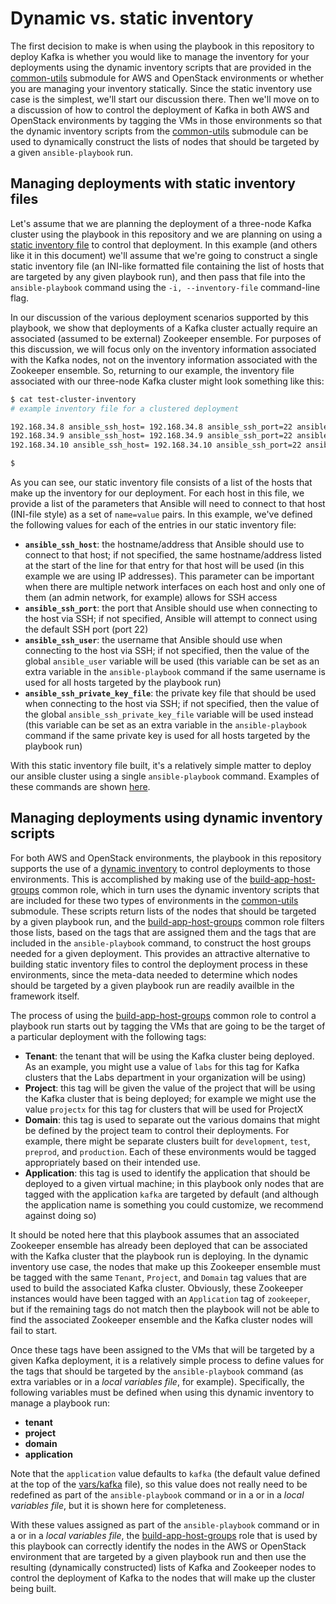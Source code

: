 # Dynamic vs. static inventory
The first decision to make is when using the playbook in this repository to deploy Kafka is whether you would like to manage the inventory for your deployments using the dynamic inventory scripts that are provided in the [common-utils](../common-utils) submodule for AWS and OpenStack environments or whether you are managing your inventory statically. Since the static inventory use case is the simplest, we'll start our discussion there. Then we'll move on to a discussion of how to control the deployment of Kafka in both AWS and OpenStack environments by tagging the VMs in those environments so that the dynamic inventory scripts from the [common-utils](../common-utils) submodule can be used to dynamically construct the lists of nodes that should be targeted by a given `ansible-playbook` run.

## Managing deployments with static inventory files
Let's assume that we are planning the deployment of a three-node Kafka cluster using the playbook in this repository and we are planning on using a [static inventory file](https://docs.ansible.com/ansible/intro_inventory.html) to control that deployment. In this example (and others like it in this document) we'll assume that we're going to construct a single static inventory file (an INI-like formatted file containing the list of hosts that are targeted by any given playbook run), and then pass that file into the `ansible-playbook` command using the `-i, --inventory-file` command-line flag.

In our discussion of the various deployment scenarios supported by this playbook, we show that deployments of a Kafka cluster actually require an associated (assumed to be external) Zookeeper ensemble. For purposes of this discussion, we will focus only on the inventory information associated with the Kafka nodes, not on the inventory information associated with the Zookeeper ensemble. So, returning to our example, the inventory file associated with our three-node Kafka cluster might look something like this:

```bash
$ cat test-cluster-inventory
# example inventory file for a clustered deployment

192.168.34.8 ansible_ssh_host= 192.168.34.8 ansible_ssh_port=22 ansible_ssh_user='cloud-user' ansible_ssh_private_key_file='keys/kafka_cluster_private_key'
192.168.34.9 ansible_ssh_host= 192.168.34.9 ansible_ssh_port=22 ansible_ssh_user='cloud-user' ansible_ssh_private_key_file='keys/kafka_cluster_private_key'
192.168.34.10 ansible_ssh_host= 192.168.34.10 ansible_ssh_port=22 ansible_ssh_user='cloud-user' ansible_ssh_private_key_file='keys/kafka_cluster_private_key'

$
```
As you can see, our static inventory file consists of a list of the hosts that make up the inventory for our deployment. For each host in this file, we provide a list of the parameters that Ansible will need to connect to that host (INI-file style) as a set of `name=value` pairs. In this example, we've defined the following values for each of the entries in our static inventory file:

* **`ansible_ssh_host`**: the hostname/address that Ansible should use to connect to that host; if not specified, the same hostname/address listed at the start of the line for that entry for that host will be used (in this example we are using IP addresses). This parameter can be important when there are multiple network interfaces on each host and only one of them (an admin network, for example) allows for SSH access
* **`ansible_ssh_port`**: the port that Ansible should use when connecting to the host via SSH; if not specified, Ansible will attempt to connect using the default SSH port (port 22)
* **`ansible_ssh_user`**: the username that Ansible should use when connecting to the host via SSH; if not specified, then the value of the global `ansible_user` variable will be used (this variable can be set as an extra variable in the `ansible-playbook` command if the same username is used for all hosts targeted by the playbook run)
* **`ansible_ssh_private_key_file`**: the private key file that should be used when connecting to the host via SSH; if not specified, then the value of the global `ansible_ssh_private_key_file` variable will be used instead (this variable can be set as an extra variable in the `ansible-playbook` command if the same private key is used for all hosts targeted by the playbook run)

With this static inventory file built, it's a relatively simple matter to deploy our ansible cluster using a single `ansible-playbook` command. Examples of these commands are shown [here](Deployment-Scenarios.md).

## Managing deployments using dynamic inventory scripts
For both AWS and OpenStack environments, the playbook in this repository supports the use of a [dynamic inventory](https://docs.ansible.com/ansible/intro_dynamic_inventory.html) to control deployments to those environments. This is accomplished by making use of the [build-app-host-groups](../common-roles/build-app-host-groups) common role, which in turn uses the dynamic inventory scripts that are included for these two types of environments in the [common-utils](../common-utils) submodule. These scripts return lists of the nodes that should be targeted by a given playbook run, and the [build-app-host-groups](../common-roles/build-app-host-groups) common role filters those lists, based on the tags that are assigned them and the tags that are included in the `ansible-playbook` command, to construct the host groups needed for a given deployment. This provides an attractive alternative to building static inventory files to control the deployment process in these environments, since the meta-data needed to determine which nodes should be targeted by a given playbook run are readily availble in the framework itself.

The process of using the [build-app-host-groups](../common-roles/build-app-host-groups) common role to control a playbook run starts out by tagging the VMs that are going to be the target of a particular deployment with the following tags:

* **Tenant**: the tenant that will be using the Kafka cluster being deployed. As an example, you might use a value of `labs` for this tag for Kafka clusters that the Labs department in your organization will be using)
* **Project**: this tag will be given the value of the project that will be using the Kafka cluster that is being deployed; for example we might use the value `projectx` for this tag for clusters that will be used for ProjectX
* **Domain**: this tag is used to separate out the various domains that might be defined by the project team to control their deployments. For example, there might be separate clusters built for `development`, `test`, `preprod`, and `production`. Each of these environments would be tagged appropriately based on their intended use.
* **Application**: this tag is used to identify the application that should be deployed to a given virtual machine; in this playbook only nodes that are tagged with the application `kafka` are targeted by default (and although the application name is something you could customize, we recommend against doing so)

It should be noted here that this playbook assumes that an associated Zookeeper ensemble has already been deployed that can be associated with the Kafka cluster that the playbook run is deploying. In the dynamic inventory use case, the nodes that make up this Zookeeper ensemble must be tagged with the same `Tenant`, `Project`, and `Domain` tag values that are used to build the associated Kafka cluster. Obviously, these Zookeeper instances would have been tagged with an `Application` tag of `zookeeper`, but if the remaining tags do not match then the playbook will not be able to find the associated Zookeeper ensemble and the Kafka cluster nodes will fail to start.

Once these tags have been assigned to the VMs that will be targeted by a given Kafka deployment, it is a relatively simple process to define values for the tags that should be targeted by the `ansible-playbook` command (as extra variables or in a *local variables file*, for example). Specifically, the following variables must be defined when using this dynamic inventory to manage a playbook run:

* **tenant**
* **project**
* **domain**
* **application**

Note that the `application` value defaults to `kafka` (the default value defined at the top of the [vars/kafka](../vars/kafka.yml) file), so this value does not really need to be redefined as part of the `ansible-playbook` command or in a or in a *local variables file*, but it is shown here for completeness.

With these values assigned as part of the `ansible-playbook` command or in a or in a *local variables file*, the [build-app-host-groups](../common-roles/build-app-host-groups) role that is used by this playbook can correctly identify the nodes in the AWS or OpenStack environment that are targeted by a given playbook run and then use the resulting (dynamically constructed) lists of Kafka and Zookeeper nodes to control the deployment of Kafka to the nodes that will make up the cluster being built.
